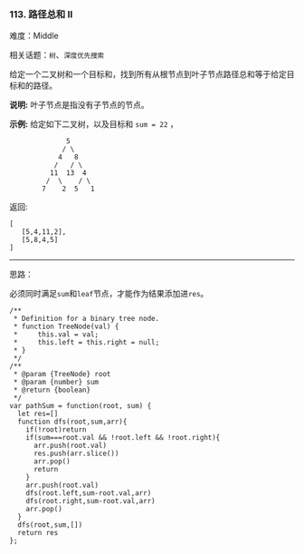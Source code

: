 ### 113. 路径总和 II

难度：Middle

相关话题：`树`、`深度优先搜索`

给定一个二叉树和一个目标和，找到所有从根节点到叶子节点路径总和等于给定目标和的路径。



**说明:** 叶子节点是指没有子节点的节点。



**示例:** 
给定如下二叉树，以及目标和 `sum = 22` ，



```
              5
             / \
            4   8
           /   / \
          11  13  4
         /  \    / \
        7    2  5   1
```


返回:



```
[
   [5,4,11,2],
   [5,8,4,5]
]
```



-----

思路：

必须同时满足`sum`和`leaf`节点，才能作为结果添加进`res`。

```
/**
 * Definition for a binary tree node.
 * function TreeNode(val) {
 *     this.val = val;
 *     this.left = this.right = null;
 * }
 */
/**
 * @param {TreeNode} root
 * @param {number} sum
 * @return {boolean}
 */
var pathSum = function(root, sum) {
  let res=[]
  function dfs(root,sum,arr){
    if(!root)return
    if(sum===root.val && !root.left && !root.right){
      arr.push(root.val)
      res.push(arr.slice())
      arr.pop()
      return
    } 
    arr.push(root.val)
    dfs(root.left,sum-root.val,arr)
    dfs(root.right,sum-root.val,arr)
    arr.pop()
  }
  dfs(root,sum,[])
  return res
};
```

